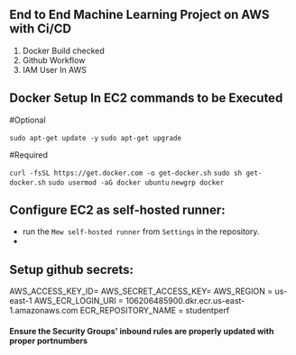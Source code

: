 ## End to End Machine Learning Project on AWS with Ci/CD

1. Docker Build checked
2. Github Workflow
3. IAM User In AWS

## Docker Setup In EC2 commands to be Executed

#Optional

`sudo apt-get update -y`
`sudo apt-get upgrade`

#Required

`curl -fsSL https://get.docker.com -o get-docker.sh`
`sudo sh get-docker.sh`
`sudo usermod -aG docker ubuntu`
`newgrp docker`

## Configure EC2 as self-hosted runner:
- run the `Mew self-hosted runner` from `Settings` in the repository.
- 
## Setup github secrets:
AWS_ACCESS_KEY_ID=
AWS_SECRET_ACCESS_KEY=
AWS_REGION = us-east-1
AWS_ECR_LOGIN_URI = 106206485900.dkr.ecr.us-east-1.amazonaws.com
ECR_REPOSITORY_NAME = studentperf


#### Ensure the Security Groups' inbound rules are properly updated with proper portnumbers